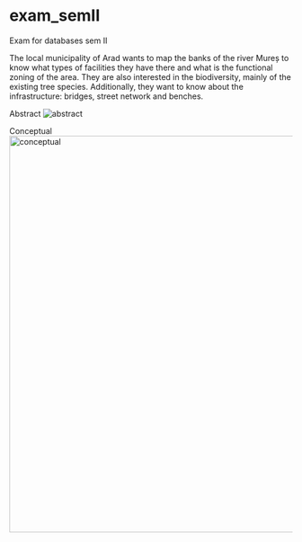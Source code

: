# exam_semII
Exam for databases sem II

The local municipality of Arad wants to map the banks of the river Mureș to know what types of facilities they have there and what is the functional zoning of the area. They are also interested in the biodiversity, mainly of the existing tree species. Additionally, they want to know about the infrastructure: bridges, street network and benches.

Abstract
![abstract](https://github.com/user-attachments/assets/47bdbeb3-c29b-43db-ad79-50c473aea478)


Conceptual
<img width="706" alt="conceptual" src="https://github.com/user-attachments/assets/c499379d-de33-40ea-bb88-1e1598dbc273" />
